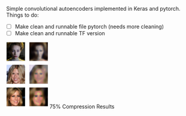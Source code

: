Simple convolutional autoencoders implemented in Keras and pytorch.
Things to do:
- [ ] Make clean and runnable file pytorch (needs more cleaning)
- [ ] Make clean and runnable TF version

![75% Compression](test.png)
75% Compression Results 
